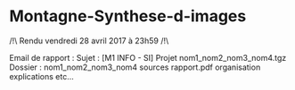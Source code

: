 # Montagne-Synthese-d-images

/!\ Rendu vendredi 28 avril 2017 à 23h59 /!\

Email de rapport : 
  Sujet : [M1 INFO - SI] Projet
  nom1_nom2_nom3_nom4.tgz
    Dossier : nom1_nom2_nom3_nom4
      sources
      rapport.pdf
         organisation 
         explications
         etc...

